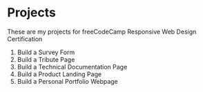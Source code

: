 # Projects

These are my projects for freeCodeCamp Responsive Web Design Certification

1. Build a Survey Form
2. Build a Tribute Page 
3. Build a Technical Documentation Page
4. Build a Product Landing Page
5. Build a Personal Portfolio Webpage
